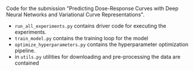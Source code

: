 Code for the submission "Predicting Dose-Response Curves with Deep Neural Networks and Variational Curve Representations". 
- `run_all_experiments.py` contains driver code for executing the experiments. 
- `train_model.py` contains the training loop for the model
- `optimize_hyperparameters.py` contains the hyperparameter optimization pipeline.
- in `utils.py` utilities for downloading and pre-processing the data are contained
